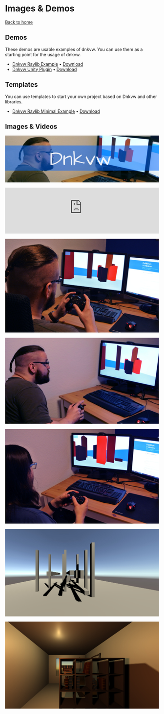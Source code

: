 # Images & Demos
[Back to home](../)

## Demos
These demos are usable examples of dnkvw. You can use them as a starting point for the usage of dnkvw.

* [Dnkvw Raylib Example](https://github.com/DaNiKhan-GbR/Dnkvw-Raylib-Example) • [Download](https://github.com/DaNiKhan-GbR/Dnkvw-Raylib-Example/releases)
* [Dnkvw Unity Plugin](https://github.com/DaNiKhan-GbR/Dnkvw-Unity-Plugin) • [Download](https://github.com/DaNiKhan-GbR/Dnkvw-Unity-Plugin/releases)

## Templates
You can use templates to start your own project based on Dnkvw and other libraries.

* [Dnkvw Raylib Minimal Example](https://github.com/DaNiKhan-GbR/Dnkvw-Raylib-Minimal-Example) • [Download](https://github.com/DaNiKhan-GbR/Dnkvw-Raylib-Minimal-Example/releases)

## Images & Videos

![Teaser](../teaser.jpg)

<iframe width="100%" src="https://www.youtube-nocookie.com/embed/j2izIeZ40t4?rel=0&showinfo=0" frameborder="0" allow="accelerometer; autoplay; encrypted-media; gyroscope; picture-in-picture" allowfullscreen></iframe>

![Image 1](dnkvw1.jpg)

![Image 2](dnkvw2.jpg)

![Image 3](dnkvw3.jpg)

![Image 4](dnkvw4.jpg)

![Image 5](dnkvw5.jpg)
